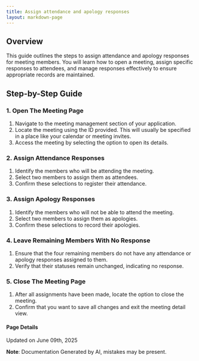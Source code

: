 ```yaml
---
title: Assign attendance and apology responses
layout: markdown-page
---
```

## Overview

This guide outlines the steps to assign attendance and apology responses for meeting members. You will learn how to open a meeting, assign specific responses to attendees, and manage responses effectively to ensure appropriate records are maintained.

## Step-by-Step Guide

### 1. Open The Meeting Page
1. Navigate to the meeting management section of your application.
2. Locate the meeting using the ID provided. This will usually be specified in a place like your calendar or meeting invites.
3. Access the meeting by selecting the option to open its details.

### 2. Assign Attendance Responses
1. Identify the members who will be attending the meeting.
2. Select two members to assign them as attendees.
3. Confirm these selections to register their attendance.

### 3. Assign Apology Responses
1. Identify the members who will not be able to attend the meeting.
2. Select two members to assign them as apologies.
3. Confirm these selections to record their apologies.

### 4. Leave Remaining Members With No Response
1. Ensure that the four remaining members do not have any attendance or apology responses assigned to them.
2. Verify that their statuses remain unchanged, indicating no response.

### 5. Close The Meeting Page
1. After all assignments have been made, locate the option to close the meeting.
2. Confirm that you want to save all changes and exit the meeting detail view. 



#### Page Details
Updated on June 09th, 2025

**Note**: Documentation Generated by AI, mistakes may be present.